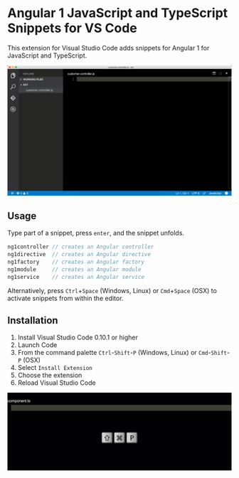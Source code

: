 # Angular 1 JavaScript and TypeScript Snippets for VS Code

This extension for Visual Studio Code adds snippets for Angular 1 for JavaScript and TypeScript.

![Install Extension](images/use-extension.gif)

## Usage
Type part of a snippet, press `enter`, and the snippet unfolds.

```javascript
ng1controller // creates an Angular controller
ng1directive  // creates an Angular directive
ng1factory    // creates an Angular factory
ng1module     // creates an Angular module
ng1service    // creates an Angular service
```

Alternatively, press `Ctrl`+`Space` (Windows, Linux) or `Cmd`+`Space` (OSX) to activate snippets from within the editor.

## Installation

1. Install Visual Studio Code 0.10.1 or higher
2. Launch Code
3. From the command palette `Ctrl`-`Shift`-`P` (Windows, Linux) or `Cmd`-`Shift`-`P` (OSX)
4. Select `Install Extension`
5. Choose the extension
6. Reload Visual Studio Code

![Install Extension](images/install-extension.gif)
